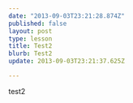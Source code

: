 ```yaml
---
date: "2013-09-03T23:21:28.874Z"
published: false
layout: post
type: lesson
title: Test2
blurb: Test2
update: 2013-09-03T23:21:37.625Z

---
```


test2
